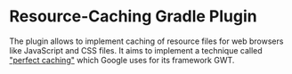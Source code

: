 # Resource-Caching Gradle Plugin

The plugin allows to implement caching of resource files for web browsers like JavaScript and CSS files.
It aims to implement a technique called ["perfect caching"](http://www.gwtproject.org/doc/latest/DevGuideCompilingAndDebugging.html#perfect_caching) which Google uses for its framework GWT.
